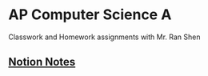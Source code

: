 # AP Computer Science A
Classwork and Homework assignments with Mr. Ran Shen
## [Notion Notes](https://twango.notion.site/AP-Computer-Science-96e8901e710445d5bbc5568b654759b0)
